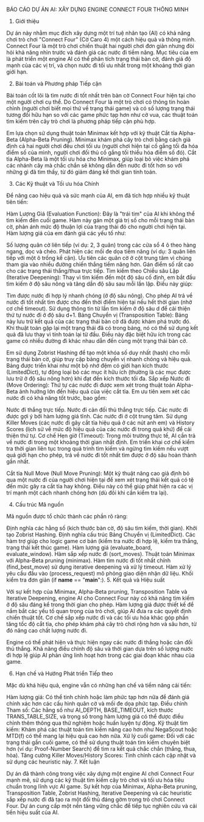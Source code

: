 BÁO CÁO DỰ ÁN AI: XÂY DỰNG ENGINE CONNECT FOUR THÔNG MINH

1. Giới thiệu

Dự án này nhằm mục đích xây dựng một trí tuệ nhân tạo (AI) có khả năng chơi trò chơi "Connect Four" (Cờ Caro 4) một cách hiệu quả và thông minh. Connect Four là một trò chơi chiến thuật hai người chơi đơn giản nhưng đòi hỏi khả năng nhìn trước và đánh giá các nước đi tiềm năng. Mục tiêu của em là phát triển một engine AI có thể phân tích trạng thái bàn cờ, đánh giá độ mạnh của các vị trí, và chọn nước đi tối ưu nhất trong một khoảng thời gian giới hạn.

2. Bài toán và Phương pháp Tiếp cận

Bài toán cốt lõi là tìm nước đi tốt nhất trên bàn cờ Connect Four hiện tại cho một người chơi cụ thể. Do Connect Four là một trò chơi có thông tin hoàn chỉnh (người chơi biết mọi thứ về trạng thái game) và có số lượng trạng thái tương đối hữu hạn so với các game phức tạp hơn như cờ vua, các thuật toán tìm kiếm trên cây trò chơi là phương pháp tiếp cận phù hợp.

Em lựa chọn sử dụng thuật toán Minimax kết hợp với kỹ thuật Cắt tỉa Alpha-Beta (Alpha-Beta Pruning). Minimax khám phá cây trò chơi bằng cách giả định cả hai người chơi đều chơi tối ưu (người chơi hiện tại cố gắng tối đa hóa điểm số của mình, người chơi đối thủ cố gắng tối thiểu hóa điểm số đó). Cắt tỉa Alpha-Beta là một tối ưu hóa cho Minimax, giúp loại bỏ việc khám phá các nhánh cây mà chắc chắn sẽ không dẫn đến nước đi tốt hơn so với những gì đã tìm thấy, từ đó giảm đáng kể thời gian tính toán.

3. Các Kỹ thuật và Tối ưu hóa Chính

Để nâng cao hiệu quả và sức mạnh của AI, em đã tích hợp nhiều kỹ thuật tiên tiến:

Hàm Lượng Giá (Evaluation Function): Đây là "trái tim" của AI khi không thể tìm kiếm đến cuối game. Hàm này gán một giá trị số cho mỗi trạng thái bàn cờ, phản ánh mức độ thuận lợi của trạng thái đó cho người chơi hiện tại. Hàm lượng giá của em đánh giá các yếu tố như:

Số lượng quân cờ liên tiếp (ví dụ: 2, 3 quân) trong các cửa sổ 4 ô theo hàng ngang, dọc và chéo.
Phát hiện các mối đe dọa tiềm năng (ví dụ: 3 quân liên tiếp với một ô trống kề cận).
Ưu tiên các quân cờ ở cột trung tâm vì chúng tham gia vào nhiều đường chiến thắng tiềm năng hơn.
Gán điểm số rất cao cho các trạng thái thắng/thua trực tiếp.
Tìm kiếm theo Chiều sâu Lặp (Iterative Deepening): Thay vì tìm kiếm đến một độ sâu cố định, em bắt đầu tìm kiếm ở độ sâu nông và tăng dần độ sâu sau mỗi lần lặp. Điều này giúp:

Tìm được nước đi hợp lý nhanh chóng (ở độ sâu nông).
Cho phép AI trả về nước đi tốt nhất tìm được cho đến thời điểm hiện tại nếu hết thời gian (nhờ cơ chế timeout).
Sử dụng thông tin từ lần tìm kiếm ở độ sâu d để cải thiện thứ tự nước đi ở độ sâu d+1.
Bảng Chuyển vị (Transposition Table): Bảng này lưu trữ kết quả của các trạng thái bàn cờ đã được khám phá trước đó. Khi thuật toán gặp lại một trạng thái đã có trong bảng, nó có thể sử dụng kết quả đã lưu thay vì tính toán lại từ đầu. Điều này đặc biệt hữu ích trong các game có nhiều đường đi khác nhau dẫn đến cùng một trạng thái bàn cờ.

Em sử dụng Zobrist Hashing để tạo một khóa số duy nhất (hash) cho mỗi trạng thái bàn cờ, giúp truy cập bảng chuyển vị nhanh chóng và hiệu quả.
Bảng được triển khai như một bộ nhớ đệm có giới hạn kích thước (LimitedDict), tự động loại bỏ các mục ít hữu ích (thường là các mục được lưu trữ ở độ sâu nông hơn) khi đạt đến kích thước tối đa.
Sắp xếp Nước đi (Move Ordering): Thứ tự các nước đi được xem xét trong thuật toán Alpha-Beta ảnh hưởng lớn đến hiệu quả của việc cắt tỉa. Em ưu tiên xem xét các nước đi có khả năng tốt trước, bao gồm:

Nước đi thắng trực tiếp.
Nước đi cản đối thủ thắng trực tiếp.
Các nước đi được gợi ý bởi hàm lượng giá tĩnh.
Các nước đi ở cột trung tâm.
Sử dụng Killer Moves (các nước đi gây cắt tỉa hiệu quả ở các nút anh em) và History Scores (lịch sử về mức độ hiệu quả của các nước đi trong quá khứ) để cải thiện thứ tự.
Cơ chế Hẹn giờ (Timeout): Trong môi trường thực tế, AI cần trả về nước đi trong một khoảng thời gian nhất định. Em triển khai cơ chế kiểm tra thời gian liên tục trong quá trình tìm kiếm và ngừng tìm kiếm nếu vượt quá giới hạn cho phép, trả về nước đi tốt nhất tìm được ở độ sâu hoàn thành gần nhất.

Cắt tỉa Null Move (Null Move Pruning): Một kỹ thuật nâng cao giả định bỏ qua một nước đi của người chơi hiện tại để xem xét trạng thái kết quả có tệ đến mức gây ra cắt tỉa hay không. Điều này có thể giúp phát hiện ra các vị trí mạnh một cách nhanh chóng hơn (dù đôi khi cần kiểm tra lại).

4. Cấu trúc Mã nguồn

Mã nguồn được tổ chức thành các phần rõ ràng:

Định nghĩa các hằng số (kích thước bàn cờ, độ sâu tìm kiếm, thời gian).
Khởi tạo Zobrist Hashing.
Định nghĩa cấu trúc Bảng Chuyển vị (LimitedDict).
Các hàm trợ giúp cho logic game cơ bản (kiểm tra nước đi hợp lệ, kiểm tra thắng, trạng thái kết thúc game).
Hàm lượng giá (evaluate_board, evaluate_window).
Hàm sắp xếp nước đi (sort_moves).
Thuật toán Minimax với Alpha-Beta pruning (minimax).
Hàm tìm nước đi tốt nhất chính (find_best_move) sử dụng iterative deepening và xử lý timeout.
Hàm xử lý yêu cầu đầu vào (process_request) mô phỏng giao diện nhận dữ liệu.
Khối kiểm tra đơn giản (if __name__ == "__main__":).
5. Kết quả và Hiệu suất

Với sự kết hợp của Minimax, Alpha-Beta pruning, Transposition Table và Iterative Deepening, engine AI cho Connect Four này có khả năng tìm kiếm ở độ sâu đáng kể trong thời gian cho phép. Hàm lượng giá được thiết kế để nắm bắt các yếu tố quan trọng của trò chơi, giúp AI đưa ra các quyết định chiến thuật tốt. Cơ chế sắp xếp nước đi và các tối ưu hóa khác góp phần tăng tốc độ cắt tỉa, cho phép khám phá cây trò chơi rộng hơn và sâu hơn, từ đó nâng cao chất lượng nước đi.

Engine có thể phát hiện và thực hiện ngay các nước đi thắng hoặc cản đối thủ thắng. Khả năng điều chỉnh độ sâu và thời gian dựa trên số lượng nước đi hợp lệ giúp AI phản ứng linh hoạt hơn trong các giai đoạn khác nhau của game.

6. Hạn chế và Hướng Phát triển Tiếp theo

Mặc dù khá hiệu quả, engine vẫn có những hạn chế và tiềm năng cải tiến:

Hàm lượng giá: Có thể tinh chỉnh hoặc làm phức tạp hơn nữa để đánh giá chính xác hơn các cấu hình quân cờ và mối đe dọa phức tạp.
Điều chỉnh Tham số: Các hằng số như AI_DEPTH, BASE_TIMEOUT, kích thước TRANS_TABLE_SIZE, và trọng số trong hàm lượng giá có thể được điều chỉnh thêm thông qua thử nghiệm hoặc huấn luyện tự động.
Kỹ thuật tìm kiếm: Khám phá các thuật toán tìm kiếm nâng cao hơn như NegaScout hoặc MTD(f) có thể mang lại hiệu quả cao hơn nữa.
Xử lý cuối game: Đối với các trạng thái gần cuối game, có thể sử dụng thuật toán tìm kiếm chuyên biệt hơn (ví dụ: Proof-Number Search) để tìm ra kết quả chắc chắn (thắng, thua, hòa).
Tăng cường Killer Moves/History Scores: Tinh chỉnh cách cập nhật và sử dụng các heuristic này.
7. Kết luận

Dự án đã thành công trong việc xây dựng một engine AI chơi Connect Four mạnh mẽ, sử dụng các kỹ thuật tìm kiếm cây trò chơi và tối ưu hóa tiêu chuẩn trong lĩnh vực AI game. Sự kết hợp của Minimax, Alpha-Beta pruning, Transposition Table, Zobrist Hashing, Iterative Deepening và các heuristic sắp xếp nước đi đã tạo ra một đối thủ đáng gờm trong trò chơi Connect Four. Dự án cung cấp một nền tảng vững chắc để tiếp tục nghiên cứu và cải tiến hiệu suất của AI.
